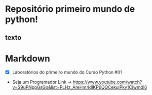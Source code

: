 <h1>Repositório primeiro mundo de python!</h1>


<h2>texto</h2>


# Markdown

- [x] Laboratórios do primeiro mundo do Curso Python #01 
- Seja um Programador Link -> https://www.youtube.com/watch?v=S9uPNppGsGo&list=PLHz_AreHm4dlKP6QQCekuIPky1CiwmdI6

